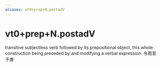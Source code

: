 ```yaml
---
aliases: vt0+prep+N.postadV
---
```

# vt0+prep+N.postadV

transitive subjectless verb followed by its prepositional object, this whole construction being preceded by and modifying a verbal expression. 令雨至于庚